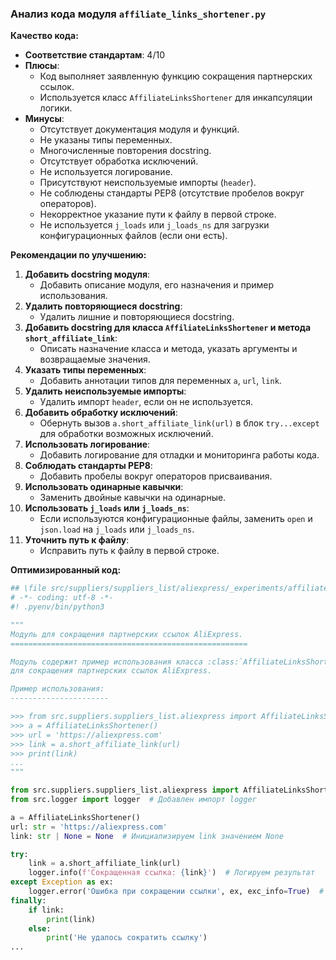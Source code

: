 ### **Анализ кода модуля `affiliate_links_shortener.py`**

**Качество кода:**

- **Соответствие стандартам**: 4/10
- **Плюсы**:
    - Код выполняет заявленную функцию сокращения партнерских ссылок.
    - Используется класс `AffiliateLinksShortener` для инкапсуляции логики.
- **Минусы**:
    - Отсутствует документация модуля и функций.
    - Не указаны типы переменных.
    - Многочисленные повторения docstring.
    - Отсутствует обработка исключений.
    - Не используется логирование.
    - Присутствуют неиспользуемые импорты (`header`).
    - Не соблюдены стандарты PEP8 (отсутствие пробелов вокруг операторов).
    - Некорректное указание пути к файлу в первой строке.
    - Не используется `j_loads` или `j_loads_ns` для загрузки конфигурационных файлов (если они есть).

**Рекомендации по улучшению:**

1.  **Добавить docstring модуля**:
    - Добавить описание модуля, его назначения и пример использования.
2.  **Удалить повторяющиеся docstring**:
    - Удалить лишние и повторяющиеся docstring.
3.  **Добавить docstring для класса `AffiliateLinksShortener` и метода `short_affiliate_link`**:
    - Описать назначение класса и метода, указать аргументы и возвращаемые значения.
4.  **Указать типы переменных**:
    - Добавить аннотации типов для переменных `a`, `url`, `link`.
5.  **Удалить неиспользуемые импорты**:
    - Удалить импорт `header`, если он не используется.
6.  **Добавить обработку исключений**:
    - Обернуть вызов `a.short_affiliate_link(url)` в блок `try...except` для обработки возможных исключений.
7.  **Использовать логирование**:
    - Добавить логирование для отладки и мониторинга работы кода.
8.  **Соблюдать стандарты PEP8**:
    - Добавить пробелы вокруг операторов присваивания.
9.  **Использовать одинарные кавычки**:
    - Заменить двойные кавычки на одинарные.
10. **Использовать `j_loads` или `j_loads_ns`**:
    - Если используются конфигурационные файлы, заменить `open` и `json.load` на `j_loads` или `j_loads_ns`.
11. **Уточнить путь к файлу**:
    - Исправить путь к файлу в первой строке.

**Оптимизированный код:**

```python
## \file src/suppliers/suppliers_list/aliexpress/_experiments/affiliate_links_shortener.py
# -*- coding: utf-8 -*-
#! .pyenv/bin/python3

"""
Модуль для сокращения партнерских ссылок AliExpress.
=====================================================

Модуль содержит пример использования класса :class:`AffiliateLinksShortener`
для сокращения партнерских ссылок AliExpress.

Пример использования:
----------------------

>>> from src.suppliers.suppliers_list.aliexpress import AffiliateLinksShortener
>>> a = AffiliateLinksShortener()
>>> url = 'https://aliexpress.com'
>>> link = a.short_affiliate_link(url)
>>> print(link)
...
"""

from src.suppliers.suppliers_list.aliexpress import AffiliateLinksShortener
from src.logger import logger  # Добавлен импорт logger

a = AffiliateLinksShortener()
url: str = 'https://aliexpress.com'
link: str | None = None  # Инициализируем link значением None

try:
    link = a.short_affiliate_link(url)
    logger.info(f'Сокращенная ссылка: {link}')  # Логируем результат
except Exception as ex:
    logger.error('Ошибка при сокращении ссылки', ex, exc_info=True)  # Логируем ошибку
finally:
    if link:
        print(link)
    else:
        print('Не удалось сократить ссылку')
...